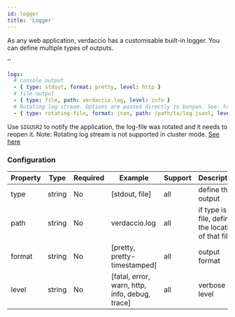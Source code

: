 ```yaml
---
id: logger
title: 'Logger'
---
```


As any web application, verdaccio has a customisable built-in logger. You can define multiple types of outputs.

<div id="codefund">''</div>

```yaml
logs:
  # console output
  - { type: stdout, format: pretty, level: http }
  # file output
  - { type: file, path: verdaccio.log, level: info }
  # Rotating log stream. Options are passed directly to bunyan. See: https://github.com/trentm/node-bunyan#stream-type-rotating-file
  - { type: rotating-file, format: json, path: /path/to/log.jsonl, level: http, options: { period: 1d } }
```

Use `SIGUSR2` to notify the application, the log-file was rotated and it needs to reopen it.
Note: Rotating log stream is not supported in cluster mode. [See here](https://github.com/trentm/node-bunyan#stream-type-rotating-file)

### Configuration

| Property | Type   | Required | Example                                        | Support | Description                                       |
| -------- | ------ | -------- | ---------------------------------------------- | ------- | ------------------------------------------------- |
| type     | string | No       | [stdout, file]                                 | all     | define the output                                 |
| path     | string | No       | verdaccio.log                                  | all     | if type is file, define the location of that file |
| format   | string | No       | [pretty, pretty-timestamped]                   | all     | output format                                     |
| level    | string | No       | [fatal, error, warn, http, info, debug, trace] | all     | verbose level                                     |
